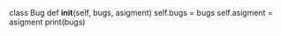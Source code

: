 class Bug
  def __init__(self, bugs, asigment)
  self.bugs = bugs
  self.asigment = asigment
print(bugs)
  
